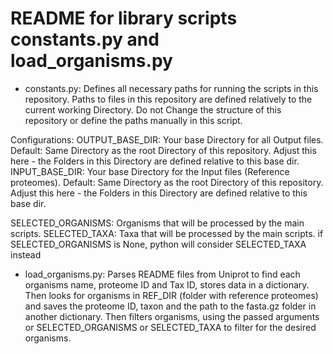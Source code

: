 # README for library scripts constants.py and load_organisms.py

- constants.py: Defines all necessary paths for running the scripts in this repository. Paths to files in this repository are defined relatively to the current working Directory. Do not Change the structure of this repository or define the paths manually in this script.

Configurations:
OUTPUT_BASE_DIR: Your base Directory for all Output files. Default: Same Directory as the root Directory of this repository. Adjust this here - the Folders in this Directory are defined relative to this base dir.
INPUT_BASE_DIR: Your base Directory for the Input files (Reference proteomes). Default: Same Directory as the root Directory of this repository. Adjust this here - the Folders in this Directory are defined relative to this base dir.

SELECTED_ORGANISMS: Organisms that will be processed by the main scripts.
SELECTED_TAXA: Taxa that will be processed by the main scripts.
if SELECTED_ORGANISMS is None, python will consider SELECTED_TAXA instead

- load_organisms.py: Parses README files from Uniprot to find each organisms name, proteome ID and Tax ID, stores data in a dictionary. Then looks for organisms in REF_DIR (folder with reference proteomes) and saves the proteome ID, taxon and the path to the fasta.gz folder in another dictionary. Then filters organisms, using the passed arguments or SELECTED_ORGANISMS or SELECTED_TAXA to filter for the desired organisms.